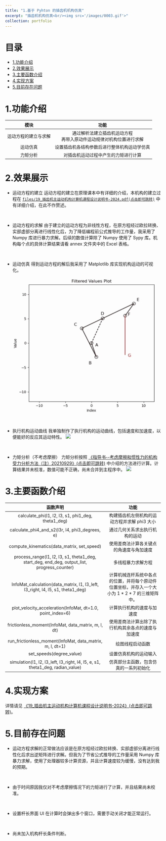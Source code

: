 ```yaml
---
title: "1.基于 Pyhton 的插齿机机构仿真"
excerpt: "插齿机机构仿真<br/><img src='/images/0003.gif'>"
collection: portfolio
---
```


# 目录
* [1.功能介绍](#1.功能介绍)
* [2.效果展示](#2.效果展示)
* [3.主要函数介绍](#3.主要函数介绍)
* [4.实现方案](#4实现方案)
* [5.目前存在问题]()


# 1.功能介绍
|    模块     |     功能     |
| :---:       |    :----:   |
|  运动方程的建立与求解 |  通过解析法建立插齿机运动方程<br>再带入原动件运动规律对机构位置进行求解  |
|  运动仿真  | 设置插齿机各结构参数后进行整体机构运动学仿真 |
|  力矩分析  | 对插齿机运动过程中产生的力矩进行计算 |


# 2.效果展示
* 运动方程的建立
运动方程的建立在原理课本中有详细的介绍，本机构的建立过程在 [`files/19_插齿机主运动机构计算机课程设计说明书-2024.pdf(点击即可跳转)`](files/19_插齿机主运动机构计算机课程设计说明书-2024.pdf) 中有详细介绍，在此不作赘述。
<br>

* 运动方程的求解
由于建立的运动方程为非线性方程，在原方程经过欧拉转换、实部虚部分离进行线性化后，为了降低编程前公式推导的工作量，我采用了 Numpy 库进行暴力求解。后续的数值计算除了 Numpy 使用了 Sypy 库。机构每个点的具体计算结果请看 annex 文件夹中的 Excel 表格。
<br>

* 运动仿真
得到运动方程的解后我采用了 Matplotlib 库实现机构运动的可视化。
![](images/0001.gif) 
<br>

* 执行机构运动曲线
我单独制作了执行机构的运动曲线，包括速度和加速度，以便能好的反应其运动特性。
![](imsges/0002.gif) 
<br>

* 力矩分析（不考虑摩擦）
力矩分析按照  [《指导书--考虑摩擦和惯性力的机构受力分析方法（注）20210929》(点击即可跳转)](https://github.com/mengruihao/curriculum_design/blob/main/files/%E6%8C%87%E5%AF%BC%E4%B9%A6--%E8%80%83%E8%99%91%E6%91%A9%E6%93%A6%E5%92%8C%E6%83%AF%E6%80%A7%E5%8A%9B%E7%9A%84%E6%9C%BA%E6%9E%84%E5%8F%97%E5%8A%9B%E5%88%86%E6%9E%90%E6%96%B9%E6%B3%95%EF%BC%88%E6%B3%A8%EF%BC%8920210929.pdf) 中介绍的方法进行计算。计算结果并未校准，数值可能不正确，尚未合并到主程序中。
![](img/Figure_1.png) 


# 3.主要函数介绍
|    函数声明     |     功能     |
| :---:       |    :----:   |
| calculate_phi(l1, l2, l3, s1, phi1_deg, theta1_deg)  |  构建插齿机左侧机构的运动方程并求解 phi3 大小  |
|  calculate_phi4_and_s2(l3r, l4, phi3_degrees, e)  | 通过几何关系求出执行机构的运动 |
|  compute_kinematics(data_matrix, set_speed)  | 使用差商法计算各关键点的角速度与角加速度 |
|  process_range(l1, l2, l3, s1, theta1_deg, start_deg, end_deg, output_list, progress_counter)  |  多线程暴力求解方程  |
|  InfoMat_calculation(data_matrix, l1, l3_left, l3_right, l4, l5, s1, theta1_deg)  |  计算机械连杆系统中各点的位置，并将每个原动件位置坐标，并存入一个大小为 1 * 2 * 7 的三维矩阵中。  |
|  plot_velocity_acceleration(InfoMat, dt=1.0, point_index=6)  |  计算执行机构的速度与加速度  |
|  frictionless_moment(InfoMat, data_matrix, m, l, dt)  |  使用差商法计算出除了执行机构其余各点的速度与加速度  |
|  run_frictionless_moment(InfoMat, data_matrix, m, l, dt=1)  |  绘图线程启动函数  |
|  set_speeds(degree_value)  |  设置仿真机构的运动输入  |
|  simulation(l1, l2, l3_left, l3_right, l4, l5, e, s1, theta1_deg, radian_value)  |  仿真部分主函数，包含仿真的一系列初始化  |


# 4.实现方案
详情请见 [《19_插齿机主运动机构计算机课程设计说明书-2024》(点击即可跳转)](https://github.com/mengruihao/curriculum_design/blob/main/files/19_%E6%8F%92%E9%BD%BF%E6%9C%BA%E4%B8%BB%E8%BF%90%E5%8A%A8%E6%9C%BA%E6%9E%84%E8%AE%A1%E7%AE%97%E6%9C%BA%E8%AF%BE%E7%A8%8B%E8%AE%BE%E8%AE%A1%E8%AF%B4%E6%98%8E%E4%B9%A6-2024.pdf)。


# 5.目前存在问题
* 运动方程求解的正常做法应该是在原方程经过欧拉转换、实部虚部分离进行线性化后求出逆矩阵进行求解。但我为了节省公式推导的工作量采用 Numpy 库暴力求解，使用了处理器较多计算资源，并且计算速度较为缓慢，没有达到我的预期。
<br>

* 由于时间原因我仅对不考虑摩擦情况下的力矩进行了计算，并且结果尚未校准。
<br>

* 设置杆长界面 UI 在计算时会弹出多个窗口，需要手动关闭才能正常运行。
<br>

* 尚未加入机构杆长条件判断。
